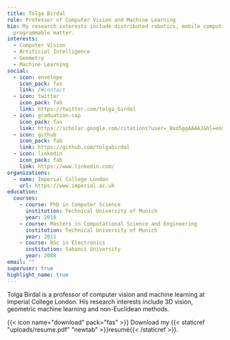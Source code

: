 ```yaml
---
title: Tolga Birdal
role: Professor of Computer Vision and Machine Learning
bio: My research interests include distributed robotics, mobile computing and
  programmable matter.
interests:
  - Computer Vision
  - Artificial Intelligence
  - Geometry
  - Machine Learning
social:
  - icon: envelope
    icon_pack: fas
    link: /#contact
  - icon: twitter
    icon_pack: fab
    link: https://twitter.com/tolga_birdal
  - icon: graduation-cap
    icon_pack: fas
    link: https://scholar.google.com/citations?user=_Bxd5ggAAAAJ&hl=en&oi=ao
  - icon: github
    icon_pack: fab
    link: https://github.com/tolgabirdal
  - icon: linkedin
    icon_pack: fab
    link: https://www.linkedin.com/
organizations:
  - name: Imperial College London
    url: https://www.imperial.ac.uk
education:
  courses:
    - course: PhD in Computer Science
      institution: Technical University of Munich
      year: 2018
    - course: Masters in Computational Science and Engineering
      institution: Technical University of Munich
      year: 2011
    - course: BSc in Electronics
      institution: Sabanci University
      year: 2008
email: ""
superuser: true
highlight_name: true
---
```

Tolga Birdal is a professor of computer vision and machine learning at Imperial College London. His research interests include 3D vision, geometric machine learning and non-Euclidean methods. 

{{< icon name="download" pack="fas" >}} Download my {{< staticref "uploads/resume.pdf" "newtab" >}}resumé{{< /staticref >}}.